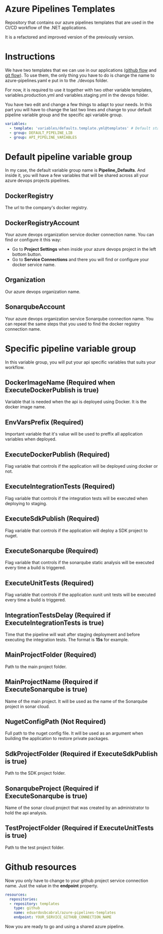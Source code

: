 # Azure Pipelines Templates
Repository that contains our azure pipelines templates that are used in the CI/CD workflow of the .NET applications.

It is a refactored and improved version of the previously version.

# Instructions
We have two templates that we can use in our applications ([github flow](githubflow.azure-pipelines.yml) and [git flow](gitflow.azure-pipelines.yml)). To use them, the only thing you have to do is change the name to azure-pipelines.yaml e put in to the ./devops folder.

For now, it is required to use it together with two other variable templates, variables.production.yml and variables.staging.yml in the devops folder.

You have two edit and change a few things to adapt to your needs. In this part you will have to change the last two lines and change to your default pipeline variable group and the specific api variable group. 
```yaml
variables:
  - template: 'variables/defaults.template.yml@templates' # Default static pipeline variables
  - group: DEFAULT_PIPELINE_LIB
  - group: API_PIPELINE_VARIABLES
```

# Default pipeline variable group
In my case, the default variable group name is **Pipeline_Defaults**. And inside it, you will have a few variables that will be shared across all your azure devops projects pipelines.

## DockerRegistry
The url to the company's docker registry.

## DockerRegistryAccount
Your azure devops organization service docker connection name. You can find or configure it this way:
- Go to **Project Settings** when inside your azure devops project in the left bottom button.
- Go to **Service Connections** and there you will find or configure your docker service name.


## Organization
Our azure devops organization name.

## SonarqubeAccount
Your azure devops organization service Sonarqube connection name. You can repeat the same steps that you used to find the docker registry connection name.

# **Specific pipeline variable group**
In this variable group, you will put your api specific variables that suits your workflow.

## DockerImageName (Required when **ExecuteDockerPublish** is true)
Variable that is needed when the api is deployed using Docker. It is the docker image name.

## EnvVarsPrefix (Required)
Important variable that it's value will be used to preffix all application variables when deployed.

## ExecuteDockerPublish (Required)
Flag variable that controls if the application will be deployed using docker or not.

## ExecuteIntegrationTests (Required)
Flag variable that controls if the integration tests will be executed when deploying to staging.

## ExecuteSdkPublish (Required)
Flag variable that controls if the application will deploy a SDK project to nuget.

## ExecuteSonarqube (Required)
Flag variable that controls if the sonarqube static analysis will be executed every time a build is triggered.

## ExecuteUnitTests (Required)
Flag variable that controls if the application xunit unit tests will be executed every time a build is triggered.

## IntegrationTestsDelay (Required if **ExecuteIntegrationTests** is true)
Time that the pipeline will wait after staging deployment and before executing the integration tests. The format is **15s** for example.

## MainProjectFolder (Required)
Path to the main project folder.

## MainProjectName (Required if ExecuteSonarqube is true)
Name of the main project. It will be used as the name of the Sonarqube project in sonar cloud.

## NugetConfigPath (Not Required)
Full path to the nuget config file. It will be used as an argument when building the application to restore private packages.

## SdkProjectFolder (Required if **ExecuteSdkPublish** is true)
Path to the SDK project folder.

## SonarqubeProject (Required if **ExecuteSonarqube** is true)
Name of the sonar cloud project that was created by an administrator to hold the api analysis.

## TestProjectFolder (Required if **ExecuteUnitTests** is true)
Path to the test project folder.

# Github resources
Now you only have to change to your github project service connection name. Just the value in the **endpoint** property.
```yaml
resources:
  repositories:
  - repository: templates
    type: github
    name: eduardosbcabral/azure-pipelines-templates
    endpoint: YOUR_SERVICE_GITHUB_CONNECTION_NAME
```

Now you are ready to go and using a shared azure pipeline.
